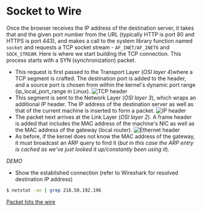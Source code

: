 # Socket to Wire

Once the browser receives the IP address of the destination server, it takes that and the given port number from the URL (typically HTTP is port 80 and HTTPS is port 443), and makes a call to the system library function named ``socket`` and requests a TCP socket stream - ``AF_INET/AF_INET6`` and ``SOCK_STREAM``. Here is where we start building the TCP connection. This process starts with a SYN (synchronization) packet.

* This request is first passed to the Transport Layer (_OSI layer 4_)where a TCP segment is crafted. The destination port is added to the header, and a source port is chosen from within the kernel's dynamic port range (ip_local_port_range in Linux).
![TCP header](https://i.stack.imgur.com/bSNbI.jpg)
* This segment is sent to the Network Layer (_OSI layer 3_), which wraps an additional IP header. The IP address of the destination server as well as that of the current machine is inserted to form a packet.
![IP header](https://upload.wikimedia.org/wikipedia/commons/5/54/Ipv4_header.svg)
* The packet next arrives at the Link Layer (_OSI layer 2_). A frame header is added that includes the MAC address of the machine's NIC as well as the MAC address of the gateway (local router). 
![Ethernet header](https://upload.wikimedia.org/wikipedia/commons/thumb/1/13/Ethernet_Type_II_Frame_format.svg/2880px-Ethernet_Type_II_Frame_format.svg.png)
* As before, if the kernel does not know the MAC address of the gateway, it must broadcast an ARP query to find it (_but in this case the ARP entry is cached as we've just looked it up/constantly been using it_). 

_DEMO_
* Show the established connection (refer to Wireshark for resolved destination IP address)
```bash
$ netstat -an | grep 216.58.192.196
```

[Packet hits the wire](./7-Packet2Wire.md)
